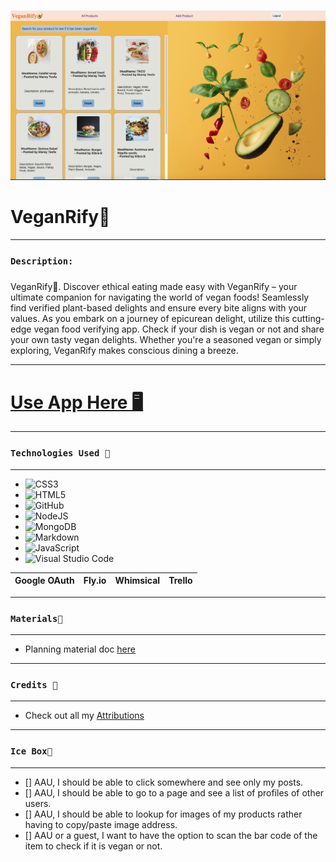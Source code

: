 ![](public/assets/images/screeanshot1.png)

# VeganRify🥑

*** 
### `Description:`
##### 

VeganRify🥑. Discover ethical eating made easy with VeganRify – your ultimate companion for navigating the world of vegan foods! Seamlessly find verified plant-based delights and ensure every bite aligns with your values. As you embark on a journey of epicurean delight, utilize this cutting-edge vegan food verifying app. Check if your dish is vegan or not and share your own tasty vegan delights. Whether you're a seasoned vegan or simply exploring, VeganRify makes conscious dining a breeze. 

***

# [Use App Here 🖥️](https://veganrify.fly.dev) 
***

### `Technologies Used 💾`
***
* ![CSS3](https://img.shields.io/badge/css3-%231572B6.svg?style=for-the-badge&logo=css3&logoColor=white)
* ![HTML5](https://img.shields.io/badge/html5-%23E34F26.svg?style=for-the-badge&logo=html5&logoColor=white)
* ![GitHub](https://img.shields.io/badge/github-%23121011.svg?style=for-the-badge&logo=github&logoColor=white)
* ![NodeJS](https://img.shields.io/badge/node.js-6DA55F?style=for-the-badge&logo=node.js&logoColor=white)
* ![MongoDB](https://img.shields.io/badge/MongoDB-%234ea94b.svg?style=for-the-badge&logo=mongodb&logoColor=white)
* ![Markdown](https://img.shields.io/badge/markdown-%23000000.svg?style=for-the-badge&logo=markdown&logoColor=white)
* ![JavaScript](https://img.shields.io/badge/javascript-%23323330.svg?style=for-the-badge&logo=javascript&logoColor=%23F7DF1E)
* ![Visual Studio Code](https://img.shields.io/badge/Visual%20Studio%20Code-0078d7.svg?style=for-the-badge&logo=visual-studio-code&logoColor=white)

|  Google OAuth   |Fly.io   |Whimsical  | Trello
| ------------- |:-------:| -----:|-- |

***
### `Materials🔖`
***
* Planning material doc [here](https://trello.com/b/7YWfUMIY/veganrify%F0%9F%A5%91-kb)
***

### `Credits 🙌`
***
* Check out all my [Attributions](https://docs.google.com/document/d/16zWo-T-aYN5BOWEBrA4C7Lrn6lpF3Rg2if7JDI0pe0s/edit?usp=sharing)

***
### `Ice Box🧊`
*** 
- [] AAU, I should be able to  click somewhere and see only my posts.
- [] AAU, I should be able to go to a page and see a list of profiles of other users.
- [] AAU,  I should be able to lookup for images of my products rather having to copy/paste image address.
- [] AAU or a guest, I want to have the option to scan the bar code of the item to check if it is vegan or not.